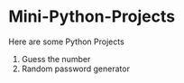 # Mini-Python-Projects
Here are some Python Projects 
<br>
1) Guess the number
2) Random password generator
   
